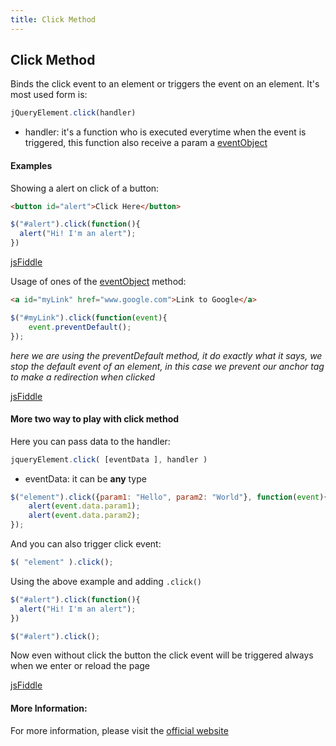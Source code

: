 ```yaml
---
title: Click Method
---
```


## Click Method

Binds the click event to an element or triggers the event on an element. It's most used form is:
```javascript
jQueryElement.click(handler)
```
* handler: it's a function who is executed everytime when the event is triggered, this function also receive a param a [eventObject](http://api.jquery.com/Types/#Event)

#### Examples
Showing a alert on click of a button:
```html
<button id="alert">Click Here</button>
```
```javascript
$("#alert").click(function(){
  alert("Hi! I'm an alert");
})
```
[jsFiddle](https://jsfiddle.net/pL63cL6m/)

Usage of ones of the [eventObject](http://api.jquery.com/Types/#Event) method:
```html
<a id="myLink" href="www.google.com">Link to Google</a>
```
```javascript
$("#myLink").click(function(event){
	event.preventDefault();
});
```
_here we are using the preventDefault method, it do exactly what it says, we stop the default event of an element, in this case we prevent our anchor tag to make a redirection when clicked_

[jsFiddle](https://jsfiddle.net/dy457gbh/)

#### More two way to play with click method
Here you can pass data to the handler:
```javascript
jqueryElement.click( [eventData ], handler )
```
* eventData: it can be **any** type 

```javascript
$("element").click({param1: "Hello", param2: "World"}, function(event){
    alert(event.data.param1);
    alert(event.data.param2);
});
```

And you can also trigger click event:
```javascript
$( "element" ).click();
```
Using the above example and adding `.click()`
```javascript
$("#alert").click(function(){
  alert("Hi! I'm an alert");
})

$("#alert").click();
```
Now even without click the button the click event will be triggered always when we enter or reload the page

[jsFiddle](https://jsfiddle.net/gspk6gxt/)

#### More Information:

For more information, please visit the [official website](https://api.jquery.com/click/#click) 

